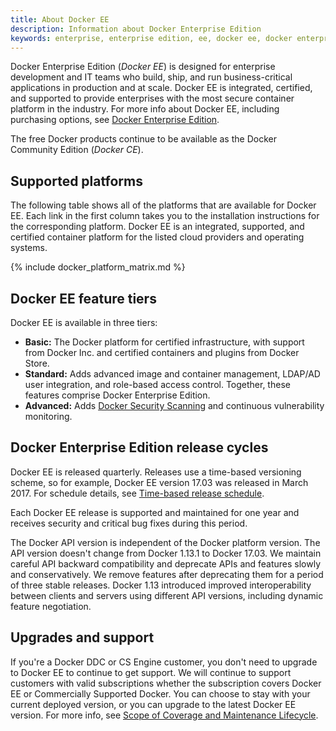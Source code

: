 ```yaml
---
title: About Docker EE
description: Information about Docker Enterprise Edition
keywords: enterprise, enterprise edition, ee, docker ee, docker enterprise edition, lts, commercial, cs engine
---
```


Docker Enterprise Edition (*Docker EE*) is designed for enterprise
development and IT teams who build, ship, and run business-critical
applications in production and at scale. Docker EE is integrated, certified,
and supported to provide enterprises with the most secure container platform
in the industry. For more info about Docker EE, including purchasing
options, see [Docker Enterprise Edition](https://www.docker.com/enterprise-edition/).

<!-- This is populated by logic in js/archive.js -->
<p id="ee-version-div"></p>

The free Docker products continue to be available as the Docker Community
Edition (*Docker CE*).

## Supported platforms

The following table shows all of the platforms that are available for Docker EE.
Each link in the first column takes you to the installation
instructions for the corresponding platform. Docker EE is an integrated,
supported, and certified container platform for the listed cloud providers and
operating systems.

{% include docker_platform_matrix.md %}

## Docker EE feature tiers

Docker EE is available in three tiers:

-  **Basic:** The Docker platform for certified infrastructure, with support
   from Docker Inc. and certified containers and plugins from Docker Store.
-  **Standard:** Adds advanced image and container management, LDAP/AD user
   integration, and role-based access control. Together, these features
   comprise Docker Enterprise Edition.
-  **Advanced:** Adds
   [Docker Security Scanning](https://blog.docker.com/2016/05/docker-security-scanning/)
   and continuous vulnerability monitoring.

## Docker Enterprise Edition release cycles

Docker EE is released quarterly. Releases use a time-based versioning
scheme, so for example, Docker EE version 17.03 was released
in March 2017. For schedule details, see
[Time-based release schedule](/install/index.md#time-based-release-schedule).

Each Docker EE release is supported and maintained for one year and
receives security and critical bug fixes during this period.

The Docker API version is independent of the Docker platform version. The API
version doesn't change from Docker 1.13.1 to Docker 17.03. We maintain
careful API backward compatibility and deprecate APIs and features slowly and
conservatively. We remove features after deprecating them for a period of
three stable releases. Docker 1.13 introduced improved interoperability
between clients and servers using different API versions, including dynamic
feature negotiation.

## Upgrades and support

If you're a Docker DDC or CS Engine customer, you don't need to upgrade to
Docker EE to continue to get support. We will continue to support customers
with valid subscriptions whether the subscription covers Docker EE or
Commercially Supported Docker. You can choose to stay with your current
deployed version, or you can upgrade to the latest Docker EE version. For
more info, see [Scope of Coverage and Maintenance
Lifecycle](https://success.docker.com/Policies/Scope_of_Support).
